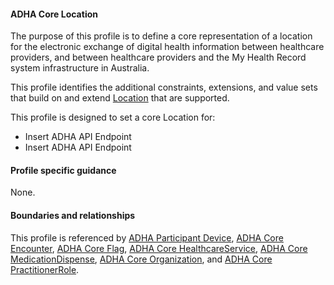 #### ADHA Core Location
The purpose of this profile is to define a core representation of a location for the electronic exchange of digital health information between healthcare providers, and between healthcare providers and the My Health Record system infrastructure in Australia.

This profile identifies the additional constraints, extensions, and value sets that build on and extend [Location](http://hl7.org/fhir/R4/location.html) that are supported. 

This profile is designed to set a core Location for:
* Insert ADHA API Endpoint
* Insert ADHA API Endpoint


#### Profile specific guidance
None.


#### Boundaries and relationships
This profile is referenced by 
[ADHA Participant Device](StructureDefinition-dh-device-participant-1.html), 
[ADHA Core Encounter](StructureDefinition-dh-encounter-core-1.html), 
[ADHA Core Flag](StructureDefinition-dh-flag-core-1.html), 
[ADHA Core HealthcareService](StructureDefinition-dh-healthcareservice-core-1.html), 
[ADHA Core MedicationDispense](StructureDefinition-dh-medicationdispense-1.html),
[ADHA Core Organization](StructureDefinition-dh-organization-core-1.html), and
[ADHA Core PractitionerRole](StructureDefinition-dh-practitionerrole-core-1.html).